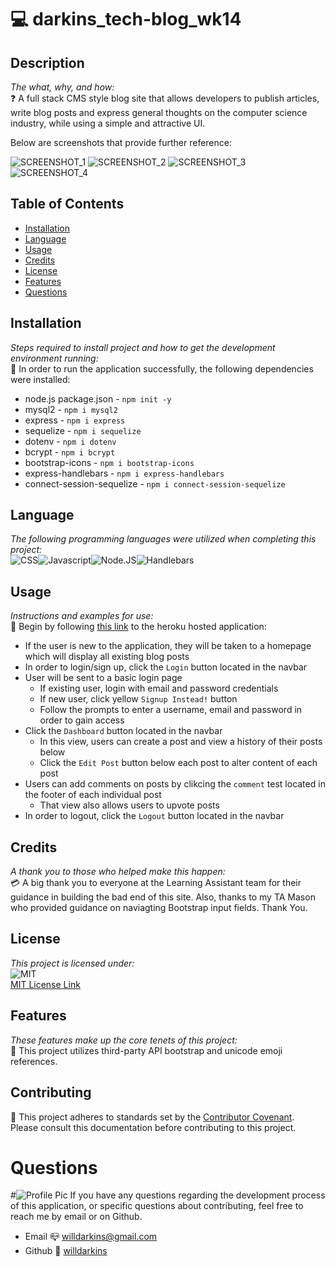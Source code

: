 
# 💻 darkins_tech-blog_wk14

## Description
*The what, why, and how:*<br>
❓ A full stack CMS style blog site that allows developers to publish articles, write blog posts and express general thoughts on the computer science industry, while using a simple and attractive UI.

Below are screenshots that provide further reference:

![SCREENSHOT_1](https://user-images.githubusercontent.com/84754257/141692060-88d54765-ff50-438e-b9b4-33d9b6a76d80.png)
![SCREENSHOT_2](https://user-images.githubusercontent.com/84754257/141692073-4f9076cd-56aa-4fcd-89a2-f81e2ee4d562.png)
![SCREENSHOT_3](https://user-images.githubusercontent.com/84754257/141692083-2678dac0-f862-454d-9404-b28df448397c.png)
![SCREENSHOT_4](https://user-images.githubusercontent.com/84754257/141692090-fe98a547-7845-4989-8f7e-5659dc0787d2.png)

## Table of Contents

* [Installation](#installation)
* [Language](#language)
* [Usage](#usage)
* [Credits](#credits)
* [License](#license)
* [Features](#feature)
* [Questions](#Questions)

## Installation
*Steps required to install project and how to get the development environment running:* 
<br>
🔌  In order to run the application successfully, the following dependencies were installed:
* node.js package.json - `npm init -y`
* mysql2 - `npm i mysql2`
* express - `npm i express`
* sequelize - `npm i sequelize`
* dotenv - `npm i dotenv`
* bcrypt - `npm i bcrypt`
* bootstrap-icons - `npm i bootstrap-icons`
* express-handlebars - `npm i express-handlebars`
* connect-session-sequelize - `npm i connect-session-sequelize`


## Language 
*The following programming languages were utilized when completing this project:*
<br>
![CSS](https://img.shields.io/badge/Language-CSS-important.svg)![Javascript](https://img.shields.io/badge/Language-javascript-yellow.svg)![Node.JS](https://img.shields.io/badge/Language-Node.JS-ff69b4.svg)![Handlebars](https://img.shields.io/badge/Language-handlebars-9cf.svg)

## Usage
*Instructions and examples for use:*
<br>
🏁 Begin by following <a href=https://darkins-tech-blog-wk14.herokuapp.com>this link</a> to the heroku hosted application:

* If the user is new to the application, they will be taken to a homepage which will display all existing blog posts
* In order to login/sign up, click the `Login` button located in the navbar
* User will be sent to a basic login page
    * If existing user, login with email and password credentials
    * If new user, click yellow `Signup Instead!` button
    * Follow the prompts to enter a username, email and password in order to gain access
* Click the `Dashboard` button located in the navbar
    * In this view, users can create a post and view a history of their posts below
    * Click the `Edit Post` button below each post to alter content of each post
* Users can add comments on posts by clikcing the `comment` test located in the footer of each individual post
    * That view also allows users to upvote posts
* In order to logout, click the `Logout` button located in the navbar

## Credits
*A thank you to those who helped make this happen:*
<br>
💳 A big thank you to everyone at the Learning Assistant team for their guidance in building the bad end of this site.
Also, thanks to my TA Mason who provided guidance on naviagting Bootstrap input fields. Thank You.

  ## License
*This project is licensed under:* <br>
![MIT](https://img.shields.io/badge/License-MIT-yellow.svg)<br>
<a href= https://opensource.org/licenses/MIT)>MIT License Link</a><br>

## Features
*These features make up the core tenets of this project:*
<br>
🌟 This project utilizes third-party API bootstrap and unicode emoji references.

## Contributing
👐 This project adheres to standards set by the <a href = https://www.contributor-covenant.org/version/2/1/code_of_conduct/code_of_conduct.md>Contributor Covenant</a>.<br>
Please consult this documentation before contributing to this project.

# Questions
#![Profile Pic](https://user-images.githubusercontent.com/84754257/141692108-9ff01b79-f396-45c4-9420-96f2898302af.jpg)
If you have any questions regarding the development process of this application, or specific questions about contributing, feel free to reach me by email or on Github.
* Email 📪 willdarkins@gmail.com
* Github 🗿 [willdarkins](https://github.com/willdarkins) 
